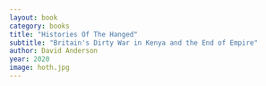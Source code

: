 ```yaml
---
layout: book
category: books
title: "Histories Of The Hanged"
subtitle: "Britain's Dirty War in Kenya and the End of Empire"
author: David Anderson
year: 2020
image: hoth.jpg
---
```

